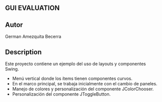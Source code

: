 ## GUI EVALUATION

## Autor
German Amezquita Becerra


## Description
Este proyecto contiene un ejemplo del uso de layouts y componentes Swing.

- Menú vertical donde los ítems tienen componentes curvos.
- En el marco principal, se trabaja inicialmente con el cambio de paneles.
- Manejo de colores y personalización del componente JColorChooser.
- Personalización del componente JToggleButton.